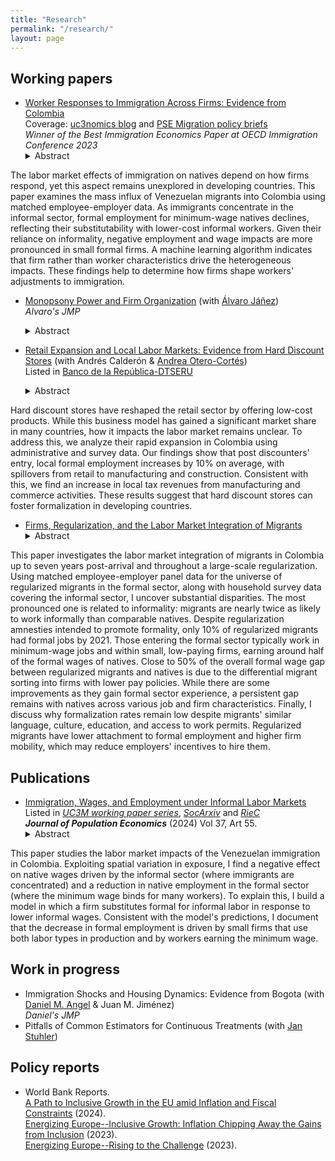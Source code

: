 ```yaml
---
title: "Research"
permalink: "/research/"
layout: page
---
```


## Working papers
- [Worker Responses to Immigration Across Firms: Evidence from Colombia](https://ludelgad.github.io/files/JMP_Delgado.pdf) \
  Coverage: [uc3nomics blog](https://uc3nomics.uc3m.es/the-missing-link-how-firms-are-key-to-understand-the-adjustments-to-immigration/) and [PSE Migration policy briefs](https://www.calameo.com/read/0074844316280932ce5e2) \
  _Winner of the Best Immigration Economics Paper at OECD Immigration Conference 2023_
  <details><summary>Abstract</summary> <p> 
The labor market effects of immigration on natives depend on how firms respond, yet this aspect remains unexplored in developing countries. This paper examines the mass influx of Venezuelan migrants into Colombia using matched employee-employer data. As immigrants concentrate in the informal sector, formal employment for minimum-wage natives declines, reflecting their substitutability with lower-cost informal workers. Given their reliance on informality, negative employment and wage impacts are more pronounced in small formal firms. A machine learning algorithm indicates that firm rather than worker characteristics drive the heterogeneous impacts. These findings help to determine how firms shape workers' adjustments to immigration.
  </p></details>

- [Monopsony Power and Firm Organization](https://ajanez.github.io/files/working_papers/monopsony-power-and-firm-organization/JMP_Firm_Org.pdf) (with [Álvaro Jáñez](https://ajanez.github.io/)) \
   _Alvaro's JMP_
  <details><summary>Abstract</summary><p> 
  Labor market competition drastically differs for production workers and managers. For instance, in Portugal, there are half as many firms competing for managers as for production workers in the typical local labor market. Using administrative data from Portugal together with a general equilibrium model of oligopsony that incorporates minimum wages and management delegation, we show that monopsony power by firms leads to a welfare loss of 5.7% for production workers and 23.1% for managers relative to an efficient economy. Production workers bear smaller losses because they often work in markets with more competitor firms, view firms as closer substitutes, and are more affected by the minimum wage. The weak monopsony power of low-wage firms over production workers implies that raising the statutory minimum wage reduces overall welfare and affects managers through worker reallocation and delegation adjustments. Moving from the benchmark to an occupation-based minimum wage that optimally addresses monopsony power increases welfare by about 0.2% for both occupations. 
  </p> </details>

- [Retail Expansion and Local Labor Markets: Evidence from Hard Discount Stores](https://ludelgad.github.io/files/Hard_Discount_Stores.pdf) (with Andrés Calderón & [Andrea Otero-Cortés](https://sites.google.com/view/andrea-otero-cortes/home))\
  Listed in [Banco de la República-DTSERU](https://repositorio.banrep.gov.co/bitstream/handle/20.500.12134/10785/DTSERU_326.pdf?sequence=9&isAllowed=y)  
  <details><summary>Abstract</summary><p> 
Hard discount stores have reshaped the retail sector by offering low-cost products. While this business model has gained a significant market share in many countries, how it impacts the labor market remains unclear. To address this, we analyze their rapid expansion in Colombia using administrative and survey data. Our findings show that post discounters' entry, local formal employment increases by 10% on average, with spillovers from retail to manufacturing and construction. Consistent with this, we find an increase in local tax revenues from manufacturing and commerce activities. These results suggest that hard discount stores can foster formalization in developing countries.
  </p> </details>

- [Firms, Regularization, and the Labor Market Integration of Migrants](https://ludelgad.github.io/files/Assimilation_LADP.pdf)  
  <details><summary>Abstract</summary><p> 
This paper investigates the labor market integration of migrants in Colombia up to seven years post-arrival and throughout a large-scale regularization. Using matched employee-employer panel data for the universe of regularized migrants in the formal sector, along with household survey data covering the informal sector, I uncover substantial disparities. The most pronounced one is related to informality: migrants are nearly twice as likely to work informally than comparable natives. Despite regularization amnesties intended to promote formality, only 10\% of regularized migrants had formal jobs by 2021. Those entering the formal sector typically work in minimum-wage jobs and within small, low-paying firms, earning around half of the formal wages of natives. Close to 50\% of the overall formal wage gap between regularized migrants and natives is due to the differential migrant sorting into firms with lower pay policies. While there are some improvements as they gain formal sector experience, a persistent gap remains with natives across various job and firm characteristics. Finally, I discuss why formalization rates remain low despite migrants' similar language, culture, education, and access to work permits. Regularized migrants have lower attachment to formal employment and higher firm mobility, which may reduce employers' incentives to hire them.
  </p> </details>

## Publications
- [Immigration, Wages, and Employment under Informal Labor Markets](https://doi.org/10.1007/s00148-024-01028-5)\
Listed in *[UC3M working paper series](https://e-archivo.uc3m.es/handle/10016/35664)*, *[SocArxiv](https://osf.io/preprints/socarxiv/acr4v)* and *[RieC](https://repositorio.redinvestigadores.org/handle/Riec/118)* \
***Journal of Population Economics*** (2024) Vol 37, Art 55.
  <details><summary>Abstract</summary><p> 
This paper studies the labor market impacts of the Venezuelan immigration in Colombia. Exploiting spatial variation in exposure, I find a negative effect on native wages driven by the informal sector (where immigrants are concentrated) and a reduction in native employment in the formal sector (where the minimum wage binds for many workers). To explain this, I build a model in which a firm substitutes formal for informal labor in response to lower informal wages. Consistent with the model's predictions, I document that the decrease in formal employment is driven by small firms that use both labor types in production and by workers earning the minimum wage.
  </p> </details>
  
## Work in progress
  
- Immigration Shocks and Housing Dynamics: Evidence from Bogota (with [Daniel M. Angel](https://sites.google.com/view/danielmangel/home) & Juan M. Jiménez) \
   _Daniel's JMP_
- Pitfalls of Common Estimators for Continuous Treatments (with [Jan Stuhler](https://janstuhler.com/))
  
## Policy reports
- World Bank Reports. \
[A Path to Inclusive Growth in the EU amid Inflation and Fiscal Constraints](https://documents1.worldbank.org/curated/en/099121724035078520/pdf/P50045917da9dd0e5188d31194d03f6c875.pdf) (2024).\
[Energizing Europe--Inclusive Growth: Inflation Chipping Away the Gains from Inclusion](https://documents1.worldbank.org/curated/en/099051123175082267/pdf/P18028109bfab800b0a771047dfd6c90089.pdf) (2023). \
[Energizing Europe--Rising to the Challenge](https://openknowledge.worldbank.org/server/api/core/bitstreams/fb00fa8a-9cfd-4b3e-87a4-c206dd244571/content) (2023).
